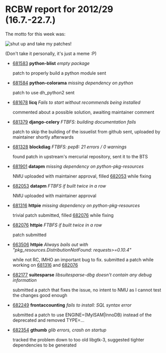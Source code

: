 <html><body><h1>RCBW report for 2012/29 (16.7.-22.7.)</h1>

The motto for this week was:

<img title="" src="http://cdn.memegenerator.net/instances/400x/23595123.jpg" alt="shut up and take my patches!">

(Don't take it personally, it's just a meme :P)

<ul>

<li><a href="http://bugs.debian.org/681583">681583</a> <strong>python-blist</strong> <em>empty package</em>

patch to properly build a python module sent</li>

<li><a href="http://bugs.debian.org/681584">681584</a> <strong>python-colorama</strong> <em>missing dependency on python</em>

patch to use dh_python2 sent</li>

<li><a href="http://bugs.debian.org/681678">681678</a> <strong>licq</strong> <em>Fails to start without recommends being installed</em>

commented about a possible solution, awaiting maintainer comment</li>

<li><a href="http://bugs.debian.org/681379">681379</a> <strong>django-celery</strong> <em>FTBFS: building documentation fails</em>

patch to skip the building of the issuelist from github sent, uploaded by maintainer shortly afterwards</li>

<li><a href="http://bugs.debian.org/681328">681328</a> <strong>blockdiag</strong> <em>FTBFS: pep8: 21 errors / 0 warnings</em>

found patch in upstream's mercurial repository, sent it to the BTS</li>

<li><a href="http://bugs.debian.org/681901">681901</a> <strong>datapm</strong> <em>missing dependency on python-pkg-resources</em>

NMU uploaded with maintainer approval, filled <a href="http://bugs.debian.org/682053">682053</a> while fixing</li>

<li><a href="http://bugs.debian.org/682053">682053</a> <strong>datapm</strong> <em>FTBFS if built twice in a row</em>

NMU uploaded with maintainer approval</li>

<li><a href="http://bugs.debian.org/681316">681316</a> <strong>httpie</strong> <em>missing dependency on python-pkg-resources</em>

trivial patch submitted, filled <a href="http://bugs.debian.org/682076">682076</a> while fixing</li>

<li><a href="http://bugs.debian.org/682076">682076</a> <strong>httpie</strong> <em>FTBFS if built twice in a row</em>

patch submitted</li>

<li><a href="http://bugs.debian.org/663506">663506</a> <strong>httpie</strong> <em>Always bails out with "pkg_resources.DistributionNotFound: requests&gt;=0.10.4"</em>

while not RC, IMHO an important bug to fix. submitted a patch while working on <a href="http://bugs.debian.org/681316">681316</a> and <a href="http://bugs.debian.org/682076">682076</a></li>

<li><a href="http://bugs.debian.org/682177">682177</a> <strong>suitesparse</strong> <em>libsuitesparse-dbg doesn't contain any debug information</em>

submitted a patch that fixes the issue, no intent to NMU as I cannot test the changes good enough</li>

<li><a href="http://bugs.debian.org/682249">682249</a> <strong>frontaccounting</strong> <em>fails to install: SQL syntax error</em>

submitted a patch to use ENGINE=(MyISAM|InnoDB) instead of the deprecated and removed TYPE=...</li>

<li><a href="http://bugs.debian.org/682354">682354</a> <strong>gthumb</strong> <em>glib errors, crash on startup</em>

tracked the problem down to too old libgtk-3, suggested tighter dependencies to be generated</li>

</ul></body></html>